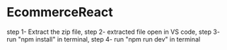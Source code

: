 # EcommerceReact     
step 1- Extract the zip file,
step 2- extracted file open in VS code, 
step 3- run "npm install" in terminal,
step 4- run "npm run dev" in terminal
